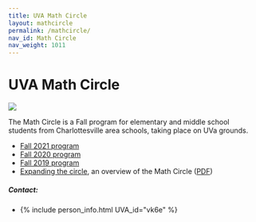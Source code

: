 ```yaml
---
title: UVA Math Circle
layout: mathcircle
permalink: /mathcircle/
nav_id: Math Circle
nav_weight: 1011
---
```


# UVA Math Circle

<img src="{{site.url}}/img/MathCircle-collage.jpg" style="max-width:100%" class="mt-3 mb-4">

The Math Circle is a Fall program for elementary and middle school students from Charlottesville area schools, taking place on UVa grounds.

- [Fall 2021 program](https://uva.theopenscholar.com/slava-krushkal/math-circle)
- [Fall 2020 program](https://uva.theopenscholar.com/slava-krushkal/fall-2020-program)
- [Fall 2019 program](https://uva.theopenscholar.com/slava-krushkal/fall-2019-program)
- [Expanding the circle](http://as.virginia.edu/ampersand/expanding-circle), an overview of the Math Circle (<a href="MathCircle_article.pdf">PDF</a>)


##### Contact:
- {% include person_info.html UVA_id="vk6e" %}